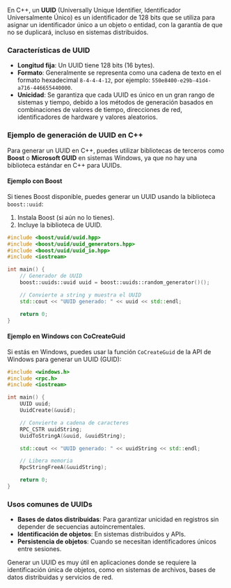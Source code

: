 En C++, un **UUID** (Universally Unique Identifier, Identificador Universalmente Único) es un identificador de 128 bits que se utiliza para asignar un identificador único a un objeto o entidad, con la garantía de que no se duplicará, incluso en sistemas distribuidos.

### Características de UUID
- **Longitud fija**: Un UUID tiene 128 bits (16 bytes).
- **Formato**: Generalmente se representa como una cadena de texto en el formato hexadecimal `8-4-4-4-12`, por ejemplo: `550e8400-e29b-41d4-a716-446655440000`.
- **Unicidad**: Se garantiza que cada UUID es único en un gran rango de sistemas y tiempo, debido a los métodos de generación basados en combinaciones de valores de tiempo, direcciones de red, identificadores de hardware y valores aleatorios.

### Ejemplo de generación de UUID en C++
Para generar un UUID en C++, puedes utilizar bibliotecas de terceros como **Boost** o **Microsoft GUID** en sistemas Windows, ya que no hay una biblioteca estándar en C++ para UUIDs.

#### Ejemplo con Boost
Si tienes Boost disponible, puedes generar un UUID usando la biblioteca `boost::uuid`:

1. Instala Boost (si aún no lo tienes).
2. Incluye la biblioteca de UUID.

```cpp
#include <boost/uuid/uuid.hpp>
#include <boost/uuid/uuid_generators.hpp>
#include <boost/uuid/uuid_io.hpp>
#include <iostream>

int main() {
    // Generador de UUID
    boost::uuids::uuid uuid = boost::uuids::random_generator()();

    // Convierte a string y muestra el UUID
    std::cout << "UUID generado: " << uuid << std::endl;

    return 0;
}
```

#### Ejemplo en Windows con CoCreateGuid
Si estás en Windows, puedes usar la función `CoCreateGuid` de la API de Windows para generar un UUID (GUID):

```cpp
#include <windows.h>
#include <rpc.h>
#include <iostream>

int main() {
    UUID uuid;
    UuidCreate(&uuid);

    // Convierte a cadena de caracteres
    RPC_CSTR uuidString;
    UuidToStringA(&uuid, &uuidString);

    std::cout << "UUID generado: " << uuidString << std::endl;

    // Libera memoria
    RpcStringFreeA(&uuidString);

    return 0;
}
```

### Usos comunes de UUIDs
- **Bases de datos distribuidas**: Para garantizar unicidad en registros sin depender de secuencias autoincrementales.
- **Identificación de objetos**: En sistemas distribuidos y APIs.
- **Persistencia de objetos**: Cuando se necesitan identificadores únicos entre sesiones.

Generar un UUID es muy útil en aplicaciones donde se requiere la identificación única de objetos, como en sistemas de archivos, bases de datos distribuidas y servicios de red.